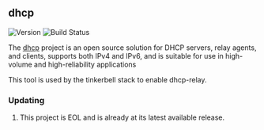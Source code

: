 ## **dhcp**
![Version](https://img.shields.io/badge/version-v4_4_3-blue)
![Build Status]()

The [dhcp](https://github.com/isc-projects/dhcp) project is an open source solution for DHCP servers, relay agents, and clients, supports both IPv4 and IPv6, and is suitable for use in high-volume and high-reliability applications

This tool is used by the tinkerbell stack to enable dhcp-relay.

### Updating

1. This project is EOL and is already at its latest available release.